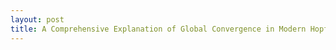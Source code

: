 ```yaml
---
layout: post
title: A Comprehensive Explanation of Global Convergence in Modern Hopfield Networks
---
```


<object data="../data/Modern-Hopfield-Global-Convergence.pdf" width="1000" height="1000" type='application/pdf'></object>
